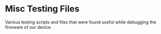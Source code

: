 # Misc Testing Files
Various testing scripts and files that were found useful while debugging the firmware of our device.
